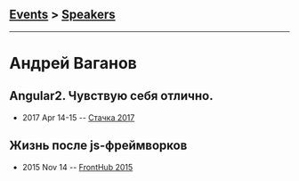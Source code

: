## [Events](../README.md) > [Speakers](../speakers.md)
---

# Андрей Ваганов

## Angular2. Чувствую себя отлично.
- 2017 Apr 14-15 -- [Стачка 2017](https://www.youtube.com/watch?v=JgaPXMEymPU)    
## Жизнь после js-фреймворков
- 2015 Nov 14 -- [FrontHub 2015](https://www.youtube.com/watch?v=-W7kFbCXVqw)    
